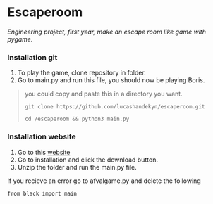 # Escaperoom
_Engineering project, first year, make an escape room like game with pygame._

### Installation git
1. To play the game, clone repository in folder. 
2. Go to main.py and run this file, you should now be playing Boris.
> you could copy and paste this in a directory you want.
> ```
> git clone https://github.com/lucashandekyn/escaperoom.git
> ```
> ```
> cd /escaperoom && python3 main.py
> ```

### Installation website
1. Go to this [website](https://users.ugent.be/~brsteven/Project/index.html) 
2. Go to installation and click the download button.
3. Unzip the folder and run the main.py file.

If you recieve an error go to afvalgame.py and delete the following  
```
from black import main 
```
